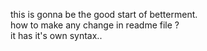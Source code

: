 this is gonna be the good start of betterment.
<br>
how to make any change in readme file ?
<br>
it has it's own syntax..
